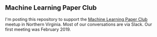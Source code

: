 ## Machine Learning Paper Club

I'm posting this repository to support the [Machine Learning Paper Club](https://www.meetup.com/Machine-Learning-Paper-Club/) meetup in Northern Virginia. Most of our
conversations are via Slack. Our first meeting was February 2019.
